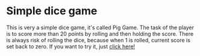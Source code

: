 # Simple dice game

This is very a simple dice game, it's called Pig Game. The task of the player is to score more than 20 points by rolling and then holding the score. There is always risk of rolling the dice, because when 1 is rolled, current score is set back to zero.
If you want to try it, just [click here!](https://km-pig-game.netlify.app/)
